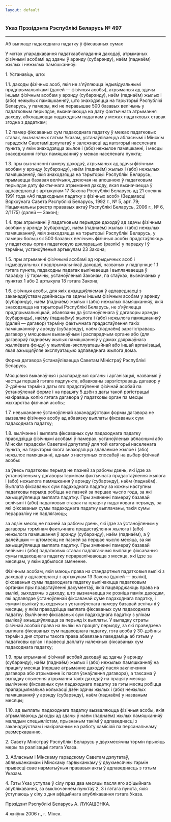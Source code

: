 ```yaml
---
layout: default
---
```


### Указ Прэзідэнта Рэспублікі Беларусь № 497

****

<span class="underline"></span>

Аб выплаце падаходнага падатку ў фіксаваных сумах

У мэтах упарадкавання падаткаабкладання даходаў, атрыманых фізічнымі
асобамі ад здачы ў арэнду (субарэнду), наём (паднаём) жылых і
нежылых памяшканняў:

1\. Устанавіць, што:

1.1. даходы фізічных асоб, якія не з'яўляюцца індывідуальнымі
прадпрымальнікамі (далей — фізічныя асобы), атрыманыя ад
здачы іншым фізічным асобам у арэнду (субарэнду), наём (паднаём)
жылых і (або) нежылых памяшканняў, што знаходзяцца на тэрыторыі
Рэспублікі Беларусь, у памеры, які не перавышае 500 базавых
велічынь у падатковым перыядзе, вызначаюцца на дату фактычнага
атрымання даходу, абкладаюцца падаходным падаткам у межах падатковых
ставак згодна з дадаткам;

1.2 памер фіксаваных сум падаходнага падатку ў межах падатковых ставак,
вызначаных гэтым Указам, устанаўліваецца абласнымі і Мінскім гарадскім
Саветамі дэпутатаў у залежнасці ад катэгорыі населенага пункта, у якім
знаходзяцца жылое і (або) нежылое памяшканні, і месцы знаходжання гэтых
памяшканняў у межах населенага пункта;

1.3. пры вызначэнні памеру даходаў, атрыманых ад здачы фізічным асобам у
арэнду (субарэнду), наём (паднаём) жылых і (або) нежылых памяшканняў,
якія знаходзяцца на тэрыторыі Рэспублікі Беларусь, прымаецца базавая
велічыня, дзеючая на апошнюю ў падатковым перыядзе дату фактычнага
атрымання даходу, якая вызначаецца ў адпаведнасці з артыкулам 17
Закона Рэспублікі Беларусь ад 21 снежня 1991 года «Аб падаходным
падатку з фізічных асоб» (Ведамасці Вярхоўнага Савета Рэспублікі
Беларусь, 1992 г., № 5, арт. 79; Нацыянальны рэестр прававых актаў
Рэспублікі Беларусь, 2006 г., № 6, 2/1175) (далей — Закон);

1.4. пры атрыманні ў падатковым перыядзе даходаў ад здачы фізічным
асобам у арэнду (субарэнду), наём (паднаём) жылых і (або) нежылых
памяшканняў, якія знаходзяцца на тэрыторыі Рэспублікі Беларусь, у
памеры больш як 500 базавых велічынь фізічныя асобы прадстаўляюць
у падатковы орган падатковую дэкларацыю (разлік) у парадку і ў тэрміны,
устаноўленыя артыкулам 23 Закона;

1.5. пры атрыманні фізічнымі асобамі ад юрыдычных асоб і індывідуальных
прадпрымальнікаў даходаў, названых у падпункце 1.1 гэтага пункта,
падаходны падатак вылічваецца і выплачваецца ў парадку і ў
тэрміны, устаноўленыя Законам, па стаўках, вызначаных у пунктах 1
або 2 артыкула 18 гэтага Закона;

1.6. фізічныя асобы, для якіх ажыццяўляемая ў адпаведнасці з
заканадаўствам дзейнасць па здачы іншым фізічным асобам у
арэнду (субарэнду), наём (паднаём) жылых і (або) нежылых памяшканняў,
якія знаходзяцца на тэрыторыі Рэспублікі Беларусь, не з'яўляецца
прадпрымальніцкай, абавязаны да ўстаноўленага ў дагаворы арэнды
(субарэнды), наёму (паднаёму) жылога і (або) нежылога памяшканняў (далей
— дагавор) тэрміну фактычнага прадастаўлення такіх памяшканняў у арэнду
(субарэнду), наём (паднаём) зарэгістраваць дагавор у мясцовым выканаўчым
і распарадчым органе або (для дагавораў паднаёму жылых памяшканняў у
дамах дзяржаўнага жыллёвага фонду) у жыллёва-эксплуатацыйнай або
іншай арганізацыі, якая ажыццяўляе эксплуатацыю адпаведнага жылога
дома.

Форма дагавора ўстанаўліваецца Саветам Міністраў Рэспублікі Беларусь.

Мясцовыя выканаўчыя і распарадчыя органы і арганізацыі, названыя ў
частцы першай гэтага падпункта, абавязаны зарэгістраваць дагавор у
2-дзённы тэрмін з даты яго прадстаўлення фізічнай асобай па ўстаноўленай
форме і на працягу 5 дзён з даты такой рэгістрацыі накіраваць копію
гэтага дагавора ў падатковы орган па месцы жыхарства фізічнай
асобы;

1.7. невыкананне ўстаноўленай заканадаўствам формы дагавора не вызваляе
фізічную асобу ад абавязку выплаты фіксаваных сум падаходнага падатку;

1.8. вылічэнне і выплата фіксаваных сум падаходнага падатку праводзіцца
фізічнымі асобамі ў памерах, устаноўленых абласнымі або Мінскім
гарадскім Саветамі дэпутатаў для той катэгорыі населенага
пункта, на тэрыторыі якога знаходзяцца здаваемае жылое і (або)
нежылое памяшканні, адным з наступных спосабаў на выбар фізічнай
асобы:

за ўвесь падатковы перыяд не пазней за рабочы дзень, які ідзе за
ўстаноўленым у дагаворы тэрмінам фактычнага прадастаўлення
жылога і (або) нежылога памяшкання ў арэнду (субарэнду), наём
(паднаём). Выплата фіксаваных сум падаходнага падатку за кожны
наступны падатковы перыяд робіцца не пазней за першае чысло года,
за які ажыццяўляецца выплата падатку. Пры змяненні памераў базавай
велічыні і (або) падатковых ставак на працягу падатковага перыяду,
за які фіксаваныя сумы падаходнага падатку выплачаны, такія сумы
пераразліку не падлягаюць;

за адзін месяц не пазней за рабочы дзень, які ідзе за ўстаноўленым у
дагаворы тэрмінам фактычнага прадастаўлення жылога і (або) нежылога
памяшкання ў арэнду (субарэнду), наём (паднаём), а ў далейшым —
штомесяц не пазней за першае чысло месяца, за які ажыццяўляецца
выплата падатку. Пры змяненні памераў базавай велічыні і (або)
падатковых ставак падлягаючыя выплаце фіксаваныя сумы
падаходнага падатку пераразлічваюцца з месяца, які ідзе за
месяцам, у якім адбылося змяненне.

Фізічным асобам, якія маюць права на стандартныя падатковыя вылікі з
даходаў у адпаведнасці з артыкулам 13 Закона (далей — вылікі),
фіксаваныя сумы падаходнага падатку вылічаюцца падатковым органам
пры прадстаўленні дакументаў, якія пацвярджаюць права на вылікі,
зыходзячы з даходу, што вызначаецца як розніца паміж даходам, які
адпавядае ўстаноўленай фіксаванай суме падаходнага падатку, і сумамі
вылікаў зыходзячы з устаноўленага памеру базавай велічыні ў месяцы,
у якім праводзіцца выплата фіксаваных сум падаходнага падатку.
Вылічэнне фіксаваных сум падаходнага падатку з улікам вылікаў
ажыццяўляецца за перыяд іх выплаты. У выпадку страты фізічнай асобай
права на вылікі на працягу перыяду, за які праведзена выплата
фіксаваных сум падаходнага падатку, гэта асоба ў 30-дзённы
тэрмін з дня страты такога права абавязана паведаміць аб гэтым у
падатковы орган і правесці даплату належных фіксаваных сум
падаходнага падатку;

1.9. пры атрыманні фізічнай асобай даходаў ад здачы ў арэнду
(субарэнду), наём (паднаём) жылых і (або) нежылых памяшканняў
на працягу месяца (першае атрыманне даходаў пасля заключэння дагавора
або атрыманне іх пасля ўзнаўлення дагавора), а таксама ў выпадку
спынення атрымання такіх даходаў на працягу месяца вылічэнне
фіксаваных сум падаходнага падатку за гэты месяц робіцца
прапарцыянальна колькасці дзён здачы жылых і (або) нежылых
памяшканняў у арэнду (субарэнду), наём (паднаём) у названым месяцы;

1.10. ад выплаты падаходнага падатку вызваляюцца фізічныя асобы, якія
атрымліваюць даходы ад здачы ў наём (паднаём) жылых памяшканняў
маладым спецыялістам, прызнаным такімі ў адпаведнасці з
заканадаўствам і накіраваным на работу камісіяй па
персанальнаму размеркаванню.

2\. Савету Міністраў Рэспублікі Беларусь у двухмесячны тэрмін прыняць
меры па рэалізацыі гэтага Указа.

3\. Абласным і Мінскаму гарадскому Саветам дэпутатаў, аблвыканкамам і
Мінскаму гарвыканкаму ў двухмесячны тэрмін прывесці свае нарматыўныя
прававыя акты ў адпаведнасць з гэтым Указам.

4\. Гэты Указ уступае ў сілу праз два месяцы пасля яго афіцыйнага
апублікавання, за выключэннем пунктаў 2, 3 і гэтага пункта, якія
ўступаюць у сілу з дня афіцыйнага апублікавання гэтага Указа.

Прэзідэнт Рэспублікі Беларусь А. ЛУКАШЭНКА.

4 жніўня 2006 г., г. Мінск.
